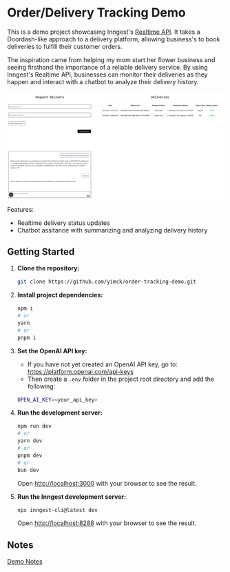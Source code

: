 # Order/Delivery Tracking Demo

This is a demo project showcasing Inngest's [Realtime API](https://www.inngest.com/docs/features/realtime). It takes a Doordash-like approach to a delivery platform, allowing business's to book deliveries to fulfill their customer orders.

The inspiration came from helping my mom start her flower business and seeing firsthand the importance of a reliable delivery service. By using Inngest's Realtime API, businesses can monitor their deliveries as they happen and interact with a chatbot to analyze their delivery history.

![Screenshot of the application's UI](./order-tracking-demo-screenshot.png)

Features:

- Realtime delivery status updates
- Chatbot assitance with summarizing and analyzing delivery history

## Getting Started

1. **Clone the repository:**

    ```bash
    git clone https://github.com/yimck/order-tracking-demo.git
    ```

2. **Install project dependencies:**

    ```bash
    npm i
    # or
    yarn
    # or
    pnpm i
    ```

3. **Set the OpenAI API key:**

    - If you have not yet created an OpenAI API key, go to: https://platform.openai.com/api-keys
    - Then create a `.env` folder in the project root directory and add the following:

    ```bash
    OPEN_AI_KEY=<your_api_key>
    ```

4. **Run the development server:**

    ```bash
    npm run dev
    # or
    yarn dev
    # or
    pnpm dev
    # or
    bun dev
    ```

    Open [http://localhost:3000](http://localhost:3000) with your browser to see the result.

5. **Run the Inngest development server:**

    ```bash
    npx inngest-cli@latest dev
    ```

    Open [http://localhost:8288](http://localhost:8288) with your browser to see the result.

## Notes

[Demo Notes](./Notes.pdf)